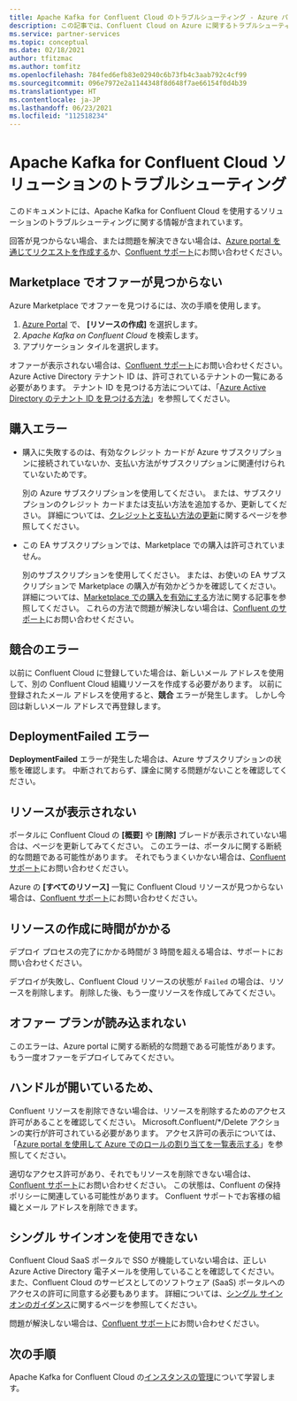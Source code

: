 ```yaml
---
title: Apache Kafka for Confluent Cloud のトラブルシューティング - Azure パートナー ソリューション
description: この記事では、Confluent Cloud on Azure に関するトラブルシューティングとよく寄せられる質問 (FAQ) について説明します。
ms.service: partner-services
ms.topic: conceptual
ms.date: 02/18/2021
author: tfitzmac
ms.author: tomfitz
ms.openlocfilehash: 784fed6efb83e02940c6b73fb4c3aab792c4cf99
ms.sourcegitcommit: 096e7972e2a1144348f8d648f7ae66154f0d4b39
ms.translationtype: HT
ms.contentlocale: ja-JP
ms.lasthandoff: 06/23/2021
ms.locfileid: "112518234"
---
```

# <a name="troubleshooting-apache-kafka-for-confluent-cloud-solutions"></a>Apache Kafka for Confluent Cloud ソリューションのトラブルシューティング

このドキュメントには、Apache Kafka for Confluent Cloud を使用するソリューションのトラブルシューティングに関する情報が含まれています。

回答が見つからない場合、または問題を解決できない場合は、[Azure portal を通じてリクエストを作成する](get-support.md)か、[Confluent サポート](https://support.confluent.io)にお問い合わせください。

## <a name="cant-find-offer-in-the-marketplace"></a>Marketplace でオファーが見つからない

Azure Marketplace でオファーを見つけるには、次の手順を使用します。

1. [Azure Portal](https://portal.azure.com) で、 **[リソースの作成]** を選択します。
1. _Apache Kafka on Confluent Cloud_ を検索します。
1. アプリケーション タイルを選択します。

オファーが表示されない場合は、[Confluent サポート](https://support.confluent.io)にお問い合わせください。 Azure Active Directory テナント ID は、許可されているテナントの一覧にある必要があります。 テナント ID を見つける方法については、「[Azure Active Directory のテナント ID を見つける方法](../../active-directory/fundamentals/active-directory-how-to-find-tenant.md)」を参照してください。

## <a name="purchase-errors"></a>購入エラー

* 購入に失敗するのは、有効なクレジット カードが Azure サブスクリプションに接続されていないか、支払い方法がサブスクリプションに関連付けられていないためです。

  別の Azure サブスクリプションを使用してください。 または、サブスクリプションのクレジット カードまたは支払い方法を追加するか、更新してください。 詳細については、[クレジットと支払い方法の更新](../../cost-management-billing/manage/change-credit-card.md)に関するページを参照してください。

* この EA サブスクリプションでは、Marketplace での購入は許可されていません。

  別のサブスクリプションを使用してください。 または、お使いの EA サブスクリプションで Marketplace の購入が有効かどうかを確認してください。 詳細については、[Marketplace での購入を有効にする](../../cost-management-billing/manage/ea-azure-marketplace.md#enabling-azure-marketplace-purchases)方法に関する記事を参照してください。 これらの方法で問題が解決しない場合は、[Confluent のサポート](https://support.confluent.io)にお問い合わせください。

## <a name="conflict-error"></a>競合のエラー

以前に Confluent Cloud に登録していた場合は、新しいメール アドレスを使用して、別の Confluent Cloud 組織リソースを作成する必要があります。 以前に登録されたメール アドレスを使用すると、**競合** エラーが発生します。 しかし今回は新しいメール アドレスで再登録します。

## <a name="deploymentfailed-error"></a>DeploymentFailed エラー

**DeploymentFailed** エラーが発生した場合は、Azure サブスクリプションの状態を確認します。 中断されておらず、課金に関する問題がないことを確認してください。

## <a name="resource-isnt-displayed"></a>リソースが表示されない

ポータルに Confluent Cloud の **[概要]** や **[削除]** ブレードが表示されていない場合は、ページを更新してみてください。 このエラーは、ポータルに関する断続的な問題である可能性があります。 それでもうまくいかない場合は、[Confluent サポート](https://support.confluent.io)にお問い合わせください。

Azure の **[すべてのリソース]** 一覧に Confluent Cloud リソースが見つからない場合は、[Confluent サポート](https://support.confluent.io)にお問い合わせください。

## <a name="resource-creation-takes-long-time"></a>リソースの作成に時間がかかる

デプロイ プロセスの完了にかかる時間が 3 時間を超える場合は、サポートにお問い合わせください。

デプロイが失敗し、Confluent Cloud リソースの状態が `Failed` の場合は、リソースを削除します。 削除した後、もう一度リソースを作成してみてください。

## <a name="offer-plan-doesnt-load"></a>オファー プランが読み込まれない

このエラーは、Azure portal に関する断続的な問題である可能性があります。 もう一度オファーをデプロイしてみてください。

## <a name="unable-to-delete"></a>ハンドルが開いているため、

Confluent リソースを削除できない場合は、リソースを削除するためのアクセス許可があることを確認してください。 Microsoft.Confluent/*/Delete アクションの実行が許可されている必要があります。 アクセス許可の表示については、「[Azure portal を使用して Azure でのロールの割り当てを一覧表示する](../../role-based-access-control/role-assignments-list-portal.md)」を参照してください。

適切なアクセス許可があり、それでもリソースを削除できない場合は、[Confluent サポート](https://support.confluent.io)にお問い合わせください。 この状態は、Confluent の保持ポリシーに関連している可能性があります。 Confluent サポートでお客様の組織とメール アドレスを削除できます。

## <a name="unable-to-use-single-sign-on"></a>シングル サインオンを使用できない

Confluent Cloud SaaS ポータルで SSO が機能していない場合は、正しい Azure Active Directory 電子メールを使用していることを確認してください。 また、Confluent Cloud のサービスとしてのソフトウェア (SaaS) ポータルへのアクセスの許可に同意する必要もあります。 詳細については、[シングル サインオンのガイダンス](manage.md#single-sign-on)に関するページを参照してください。

問題が解決しない場合は、[Confluent サポート](https://support.confluent.io)にお問い合わせください。

## <a name="next-steps"></a>次の手順

Apache Kafka for Confluent Cloud の[インスタンスの管理](manage.md)について学習します。
